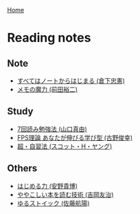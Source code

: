 <style>section h1 { color: #069; }</style>

[Home](/)

Reading notes
===

## Note

* [すべてはノートからはじまる (倉下忠憲)](note/すべてはノートからはじまる.md)
* [メモの魔力 (前田裕二)](note/メモの魔力.md)

## Study

* [7回読み勉強法 (山口真由)](study/7回読み勉強法.md)
* [FPS理論 あなたが伸びる学び型 (古野俊幸)](study/FPS.md)
* [超・自習法 (スコット・H・ヤング)](study/超自習法.md)

## Others

* [はじめる力 (安野貴博)](others/はじめる力.md)
* [ややこしい本を読む技術 (吉岡友治)](others/ややこしい本を読む技術.md)
* [ゆるストイック (佐藤航陽)](others/ゆるストイック.md)
